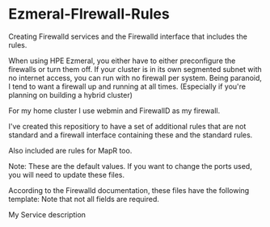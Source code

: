 # Ezmeral-FIrewall-Rules
Creating Firewalld services and the Firewalld interface that includes the rules. 

When using HPE Ezmeral, you either have to either preconfigure the firewalls or turn them off. 
If your cluster is in its own segmented subnet with no internet access, you can run with no firewall per system. 
Being paranoid, I tend to want a firewall up and running at all times.  (Especially if you're planning on building a hybrid cluster) 

For my home cluster I use webmin and FirewallD as my firewall. 

I've created this repositiory to have a set of additional rules that are not standard and a firewall interface containing these and the standard rules. 

Also included are rules for MapR too. 

Note: These are the default values.  If you want to change the ports used, you will need to update these files. 

According to the Firewalld documentation, these files have the following template: 
Note that not all fields are required.

<?xml version="1.0" encoding="utf-8"?>
<service>
  <short>My Service</short>
  <description>description</description>
  <port port="137" protocol="tcp"/>
  <protocol value="igmp"/>
  <module name="nf_conntrack_netbios_ns"/>
  <destination ipv4="224.0.0.251" ipv6="ff02::fb"/>
  <include service="ssdp"/>
  <helper name="ftp"/>
</service>
